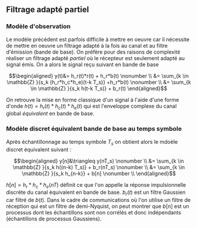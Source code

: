 ## Filtrage adapté partiel

### Modèle d'observation

Le modèle précédent est parfois difficile à mettre en oeuvre car il
nécessite de mettre en oeuvre un filtrage adapté à la fois au canal et
au filtre d'émission (bande de base). On préfère pour des raisons de
complexité réaliser un filtrage adapté *partiel* où le récepteur est
seulement adapté au signal émis. On a alors le signal reçu suivant en
bande de base

$$\begin{aligned}
y(t)&= h_r(t)*r(t) + h_r*b(t) \nonumber \\
&= \sum_{k \in \mathbb{Z} }{s_k (h_r*h_c*h_e)(t-k T_s)} +h_r*b(t) \nonumber \\
&= \sum_{k \in \mathbb{Z} }{s_k h(t-k T_s)} + b_r(t)
\end{aligned}$$ 

On retrouve la mise en forme classique d'un signal à
l'aide d'une forme d'onde $h(t)=h_r(t)*h_c(t)*h_e(t)$ qui est l'enveloppe
complexe du canal global *équivalent* en bande de base.

###  Modèle discret équivalent bande de base au temps symbole

Après échantillonnage au temps symbole $T_s$ on obtient alors le mdoèle discret équivalent suivant :

$$\begin{aligned}
y[n]&\triangleq y(nT_s) \nonumber \\
&= \sum_{k \in \mathbb{Z} }{s_k h((n-k) T_s)} + b_r(nT_s) \nonumber \\
&= \sum_{k \in \mathbb{Z} }{s_k h_{n-k}} + b[n] \nonumber \\
\end{aligned}$$ 

$h[n]=h_r*h_c*h_e(nT)$ définit ce que l'on appelle la réponse impulsionnelle discrète du canal équivalent en bande de base.
$b_r(t)$ est un filtre Gaussien car filtré de $b(t)$. Dans le cadre de communications où l'on utilise un filtre de réception qui est un filtre de demi-Nyquist, on peut montrer que $b[n]$ est un processus dont les échantillons sont non corrélés et donc indépendants (échantillons de processus Gaussiens). 

